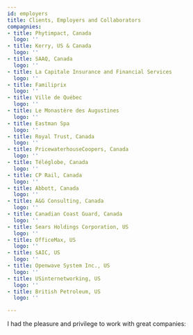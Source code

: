 ```yaml
---
id: employers
title: Clients, Employers and Collaborators
compagnies:
- title: Phytimpact, Canada
  logo: ''
- title: Kerry, US & Canada
  logo: ''
- title: SAAQ, Canada
  logo: ''
- title: La Capitale Insurance and Financial Services
  logo: ''
- title: Familiprix
  logo: ''
- title: Ville de Québec
  logo: ''
- title: Le Monastère des Augustines
  logo: ''
- title: Eastman Spa
  logo: ''
- title: Royal Trust, Canada
  logo: ''
- title: PricewaterhouseCoopers, Canada
  logo: ''
- title: Téléglobe, Canada
  logo: ''
- title: CP Rail, Canada
  logo: ''
- title: Abbott, Canada
  logo: ''
- title: A&G Consulting, Canada
  logo: ''
- title: Canadian Coast Guard, Canada
  logo: ''
- title: Sears Holdings Corporation, US
  logo: ''
- title: OfficeMax, US
  logo: ''
- title: SAIC, US
  logo: ''
- title: Openwave System Inc., US
  logo: ''
- title: USinternetworking, US
  logo: ''
- title: British Petroleum, US
  logo: ''

---
```

I had the pleasure and privilege to work with great companies: